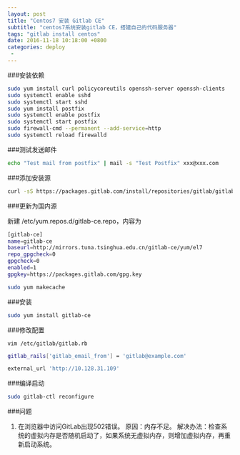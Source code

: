 ```yaml
---
layout: post
title: "Centos7 安装 Gitlab CE"
subtitle: "centos7系统安装gitlab CE，搭建自己的代码服务器"
tags: "gitlab install centos"
date: 2016-11-18 10:18:00 +0800
categories: deploy
 -
---
```


###安装依赖

```bash
sudo yum install curl policycoreutils openssh-server openssh-clients
sudo systemctl enable sshd
sudo systemctl start sshd
sudo yum install postfix
sudo systemctl enable postfix
sudo systemctl start postfix
sudo firewall-cmd --permanent --add-service=http
sudo systemctl reload firewalld
```

###测试发送邮件

```bash
echo "Test mail from postfix" | mail -s "Test Postfix" xxx@xxx.com
```

###添加安装源

```bash
curl -sS https://packages.gitlab.com/install/repositories/gitlab/gitlab-ce/script.rpm.sh | sudo bash
```

###更新为国内源

新建 /etc/yum.repos.d/gitlab-ce.repo，内容为

```bash
[gitlab-ce]
name=gitlab-ce
baseurl=http://mirrors.tuna.tsinghua.edu.cn/gitlab-ce/yum/el7
repo_gpgcheck=0
gpgcheck=0
enabled=1
gpgkey=https://packages.gitlab.com/gpg.key
```

```bash
sudo yum makecache
```

###安装

```bash
sudo yum install gitlab-ce
```

###修改配置

`vim /etc/gitlab/gitlab.rb`

```bash
gitlab_rails['gitlab_email_from'] = 'gitlab@example.com'

external_url 'http://10.128.31.109'
```

###编译启动

```bash
sudo gitlab-ctl reconfigure
```

###问题

1. 在浏览器中访问GitLab出现502错误。
   原因：内存不足。
   解决办法：检查系统的虚拟内存是否随机启动了，如果系统无虚拟内存，则增加虚拟内存，再重新启动系统。

